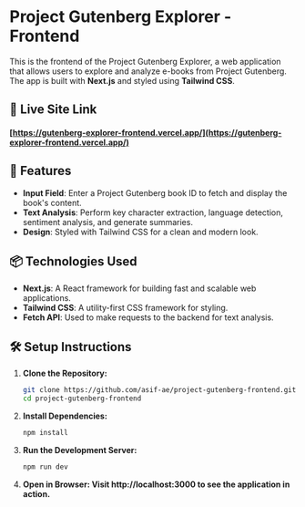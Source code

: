 # Project Gutenberg Explorer - Frontend

This is the frontend of the Project Gutenberg Explorer, a web application that allows users to explore and analyze e-books from Project Gutenberg. The app is built with **Next.js** and styled using **Tailwind CSS**.

## 🚀 Live Site Link

#### [https://gutenberg-explorer-frontend.vercel.app/](https://gutenberg-explorer-frontend.vercel.app/)

## 🚀 Features

- **Input Field**: Enter a Project Gutenberg book ID to fetch and display the book's content.
- **Text Analysis**: Perform key character extraction, language detection, sentiment analysis, and generate summaries.
- **Design**: Styled with Tailwind CSS for a clean and modern look.

## 📦 Technologies Used

- **Next.js**: A React framework for building fast and scalable web applications.
- **Tailwind CSS**: A utility-first CSS framework for styling.
- **Fetch API**: Used to make requests to the backend for text analysis.

## 🛠️ Setup Instructions

1. **Clone the Repository:**

   ```bash
   git clone https://github.com/asif-ae/project-gutenberg-frontend.git
   cd project-gutenberg-frontend
   ```

2. **Install Dependencies:**

   ```bash
   npm install
   ```

3. **Run the Development Server:**

   ```bash
   npm run dev
   ```

4. **Open in Browser: Visit http://localhost:3000 to see the application in action.**
